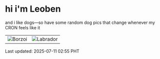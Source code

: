 # hi i'm Leoben

and i like dogs—so have some random dog pics that change whenever my CRON feels like it

|  |  |
|--------|----------|
| ![Borzoi](https://random-dog-vercel.vercel.app/api/random-borzoi?v=1752173717) | ![Labrador](https://random-dog-vercel.vercel.app/api/random-labrador?v=1752173717) |

Last updated: 2025-07-11 02:55 PHT
